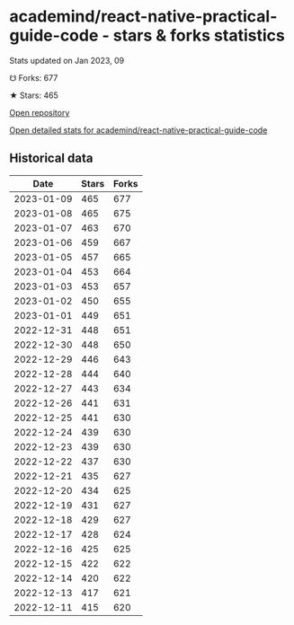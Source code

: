# academind/react-native-practical-guide-code - stars & forks statistics

Stats updated on Jan 2023, 09

☋ Forks: 677

★ Stars: 465

[Open repository](https://github.com/academind/react-native-practical-guide-code)

[Open detailed stats for academind/react-native-practical-guide-code](https://reviewgithub.com/rep/academind/react-native-practical-guide-code)

## Historical data
| Date | Stars | Forks |
|------|-------|-------|
| 2023-01-09 | 465 | 677 | 
| 2023-01-08 | 465 | 675 | 
| 2023-01-07 | 463 | 670 | 
| 2023-01-06 | 459 | 667 | 
| 2023-01-05 | 457 | 665 | 
| 2023-01-04 | 453 | 664 | 
| 2023-01-03 | 453 | 657 | 
| 2023-01-02 | 450 | 655 | 
| 2023-01-01 | 449 | 651 | 
| 2022-12-31 | 448 | 651 | 
| 2022-12-30 | 448 | 650 | 
| 2022-12-29 | 446 | 643 | 
| 2022-12-28 | 444 | 640 | 
| 2022-12-27 | 443 | 634 | 
| 2022-12-26 | 441 | 631 | 
| 2022-12-25 | 441 | 630 | 
| 2022-12-24 | 439 | 630 | 
| 2022-12-23 | 439 | 630 | 
| 2022-12-22 | 437 | 630 | 
| 2022-12-21 | 435 | 627 | 
| 2022-12-20 | 434 | 625 | 
| 2022-12-19 | 431 | 627 | 
| 2022-12-18 | 429 | 627 | 
| 2022-12-17 | 428 | 624 | 
| 2022-12-16 | 425 | 625 | 
| 2022-12-15 | 422 | 622 | 
| 2022-12-14 | 420 | 622 | 
| 2022-12-13 | 417 | 621 | 
| 2022-12-11 | 415 | 620 | 

